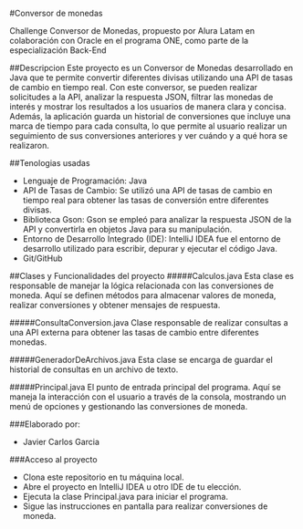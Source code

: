 #Conversor de monedas

Challenge Conversor de Monedas, propuesto por Alura Latam en colaboración con Oracle en el programa ONE, como parte de la especialización Back-End

##Descripcion
Este proyecto es un Conversor de Monedas desarrollado en Java que te permite convertir diferentes divisas utilizando una API de tasas de cambio en tiempo real. Con este conversor, se pueden realizar solicitudes a la API, analizar la respuesta JSON, filtrar las monedas de interés y mostrar los resultados a los usuarios de manera clara y concisa. Además, la aplicación guarda un historial de conversiones que incluye una marca de tiempo para cada consulta, lo que permite al usuario realizar un seguimiento de sus conversiones anteriores y ver cuándo y a qué hora se realizaron.

##Tenologias usadas

- Lenguaje de Programación: Java
- API de Tasas de Cambio: Se utilizó una API de tasas de cambio en tiempo real para obtener las tasas de conversión entre diferentes divisas.
- Biblioteca Gson: Gson se empleó para analizar la respuesta JSON de la API y convertirla en objetos Java para su manipulación.
- Entorno de Desarrollo Integrado (IDE): IntelliJ IDEA fue el entorno de desarrollo utilizado para escribir, depurar y ejecutar el código Java.
- Git/GitHub

##Clases y Funcionalidades del proyecto
#####Calculos.java
Esta clase es responsable de manejar la lógica relacionada con las conversiones de moneda. Aquí se definen métodos para almacenar valores de moneda, realizar conversiones y obtener mensajes de respuesta.

#####ConsultaConversion.java
Clase responsable de realizar consultas a una API externa para obtener las tasas de cambio entre diferentes monedas.

#####GeneradorDeArchivos.java
Esta clase se encarga de guardar el historial de consultas en un archivo de texto.

#####Principal.java
El punto de entrada principal del programa. Aquí se maneja la interacción con el usuario a través de la consola, mostrando un menú de opciones y gestionando las conversiones de moneda.

###Elaborado por:
- Javier Carlos Garcia

###Acceso al proyecto

- Clona este repositorio en tu máquina local.
- Abre el proyecto en IntelliJ IDEA u otro IDE de tu elección.
- Ejecuta la clase Principal.java para iniciar el programa.
- Sigue las instrucciones en pantalla para realizar conversiones de moneda.
